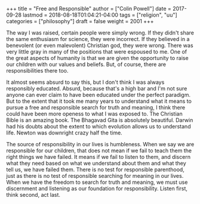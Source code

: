 +++
title = "Free and Responsible"
author = ["Colin Powell"]
date = 2017-09-28
lastmod = 2018-08-18T01:04:21-04:00
tags = ["religion", "uu"]
categories = ["philosophy"]
draft = false
weight = 2001
+++

The way I was raised, certain people were simply wrong. If they didn't share the same enthusiasm for science, they were incorrect. If they believed in a benevolent (or even malevolent) Christian god, they were wrong. There was very little gray in many of the positions that were espoused to me. One of the great aspects of humanity is that we are given the opportunity to raise our children with our values and beliefs. But, of course, there are responsibilities there too.

It almost seems absurd to say this, but I don't think I was always responsibly educated. Absurd, because that's a high bar and I'm not sure anyone can ever claim to have been educated under the perfect paradigm. But to the extent that it took me many years to understand what it means to pursue a free and responsible search for truth and meaning, I think there could have been more openess to what I was exposed to.  The Christian Bible is an amazing book. The Bhagavad Gita is absolutely beautiful. Darwin had his doubts about the extent to which evolution allows us to understand life. Newton was downright crazy half the time.

The source of responsibility in our lives is humbleness.  When we say we are responsible for our children, that does not mean if we fail to teach them the right things we have failed.  It means if we fail to listen to them, and discern what they need based on what we understand about them and what they tell us, we have failed them.  There is no test for responsible parenthood, just as there is no test of responsible searching for meaning in our lives.  When we have the freedom to search for truth and meaning, we must use discernment and listening as our foundation for responsibility. Listen first, think second, act last.
